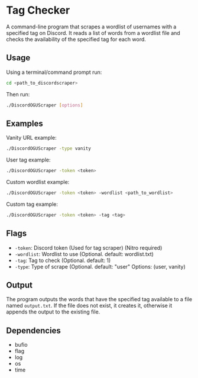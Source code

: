 # Tag Checker

A command-line program that scrapes a wordlist of usernames with a specified tag on Discord. It reads a list of words from a wordlist file and checks the availability of the specified tag for each word.

## Usage
Using a terminal/command prompt run:
```bash
cd <path_to_discordscraper>
```
Then run:
```bash
./DiscordOGUScraper [options]
```

## Examples
Vanity URL example:
```bash
./DiscordOGUScraper -type vanity
```
User tag example:
```bash
./DiscordOGUScraper -token <token> 
```
Custom wordlist example:
```bash
./DiscordOGUScraper -token <token> -wordlist <path_to_wordlist>
```
Custom tag example:
```bash
./DiscordOGUScraper -token <token> -tag <tag>
```

## Flags

- `-token`: Discord token (Used for tag scraper) (Nitro required)
- `-wordlist`: Wordlist to use (Optional. default: wordlist.txt)
- `-tag`: Tag to check (Optional. default: 1)
- `-type`: Type of scrape (Optional. default: "user" Options: (user, vanity)

## Output

The program outputs the words that have the specified tag available to a file named `output.txt`. If the file does not exist, it creates it, otherwise it appends the output to the existing file.

## Dependencies

- bufio
- flag
- log
- os
- time
